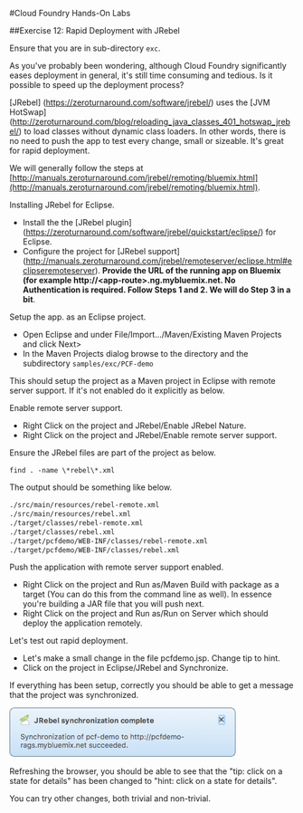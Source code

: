 #Cloud Foundry Hands-On Labs

##Exercise 12: Rapid Deployment with JRebel

Ensure that you are in sub-directory `exc`.

As you've probably been wondering, although Cloud Foundry significantly eases deployment in general, it's still time consuming and tedious. Is it possible to speed up the deployment process?

[JRebel] (https://zeroturnaround.com/software/jrebel/) uses the [JVM HotSwap] (http://zeroturnaround.com/blog/reloading_java_classes_401_hotswap_jrebel/) to load classes without dynamic class loaders. In other words, there is no need to push the app to test every change, small or sizeable. It's great for rapid deployment.

We will generally follow the steps at [http://manuals.zeroturnaround.com/jrebel/remoting/bluemix.html](http://manuals.zeroturnaround.com/jrebel/remoting/bluemix.html).

Installing JRebel for Eclipse.

* Install the the [JRebel plugin] (https://zeroturnaround.com/software/jrebel/quickstart/eclipse/) for Eclipse.
* Configure the project for [JRebel support] (http://manuals.zeroturnaround.com/jrebel/remoteserver/eclipse.html#eclipseremoteserver).  **Provide the URL of the running app on Bluemix (for example http://\<app-route\>.ng.mybluemix.net. No Authentication is required. Follow Steps 1 and 2. We will do Step 3 in a bit**.

Setup the app. as an Eclipse project.

* Open Eclipse and under File/Import.../Maven/Existing Maven Projects and click Next>
* In the Maven Projects dialog browse to the directory and the subdirectory `samples/exc/PCF-demo` 

This should setup the project as a Maven project in Eclipse with remote server support. If it's not enabled do it explicitly as below.

Enable remote server support.

* Right Click on the project and JRebel/Enable JRebel Nature.
* Right Click on the project and JRebel/Enable remote server support.

Ensure the JRebel files are part of the project as below.

```
find . -name \*rebel\*.xml
```

The output should be something like below.

```
./src/main/resources/rebel-remote.xml
./src/main/resources/rebel.xml
./target/classes/rebel-remote.xml
./target/classes/rebel.xml
./target/pcfdemo/WEB-INF/classes/rebel-remote.xml
./target/pcfdemo/WEB-INF/classes/rebel.xml
```

Push the application with remote server support enabled.

* Right Click on the project and Run as/Maven Build with package as a target (You can do this from the command line as well). In essence you're building a JAR file that you will push next.
* Right Click on the project and Run as/Run on Server which should deploy the application remotely.


Let's test out rapid deployment.

* Let's make a small change in the file pcfdemo.jsp. Change tip to hint.
* Click on the project in Eclipse/JRebel and Synchronize.

If everything has been setup, correctly you should be able to get a message that the project was synchronized.

<img src="../../images/JRebelSynchronized.png"  width="400">

Refreshing the browser, you should be able to see that the "tip: click on a state for details" has been changed to "hint: click on a state for details".

You can try other changes, both trivial and non-trivial.